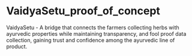 # VaidyaSetu_proof_of_concept
VaidyaSetu - A bridge that connects the farmers collecting herbs with ayurvedic properties while maintaining transparency, and fool proof data collection, gaining trust and confidence among the ayurvedic line of product.  
